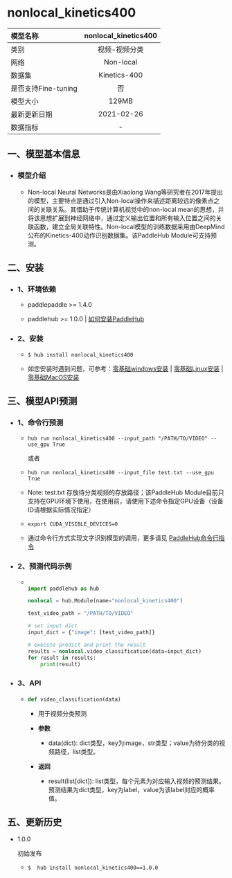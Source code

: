 # nonlocal_kinetics400

|模型名称|nonlocal_kinetics400|
| :--- | :---: | 
|类别|视频-视频分类|
|网络|Non-local|
|数据集|Kinetics-400|
|是否支持Fine-tuning|否|
|模型大小|129MB|
|最新更新日期|2021-02-26|
|数据指标|-|



## 一、模型基本信息

- ### 模型介绍

  - Non-local Neural Networks是由Xiaolong Wang等研究者在2017年提出的模型，主要特点是通过引入Non-local操作来描述距离较远的像素点之间的关联关系。其借助于传统计算机视觉中的non-local mean的思想，并将该思想扩展到神经网络中，通过定义输出位置和所有输入位置之间的关联函数，建立全局关联特性。Non-local模型的训练数据采用由DeepMind公布的Kinetics-400动作识别数据集。该PaddleHub Module可支持预测。


## 二、安装

- ### 1、环境依赖  

  - paddlepaddle >= 1.4.0
  
  - paddlehub >= 1.0.0    | [如何安装PaddleHub](../../../../docs/docs_ch/get_start/installation.rst)

- ### 2、安装

  - ```shell
    $ hub install nonlocal_kinetics400
    ```
  - 如您安装时遇到问题，可参考：[零基础windows安装](../../../../docs/docs_ch/get_start/windows_quickstart.md)
 | [零基础Linux安装](../../../../docs/docs_ch/get_start/linux_quickstart.md) | [零基础MacOS安装](../../../../docs/docs_ch/get_start/mac_quickstart.md)




## 三、模型API预测

- ### 1、命令行预测

  - ```shell
    hub run nonlocal_kinetics400 --input_path "/PATH/TO/VIDEO" --use_gpu True
    ```
    
    或者
    
  - ```shell
    hub run nonlocal_kinetics400 --input_file test.txt --use_gpu True
    ```    
    
  - Note: test.txt 存放待分类视频的存放路径；该PaddleHub Module目前只支持在GPU环境下使用，在使用前，请使用下述命令指定GPU设备（设备ID请根据实际情况指定）
  
  - ```shell
    export CUDA_VISIBLE_DEVICES=0
    ```    

  - 通过命令行方式实现文字识别模型的调用，更多请见 [PaddleHub命令行指令](../../../../docs/docs_ch/tutorial/cmd_usage.rst)

- ### 2、预测代码示例

  - ```python

    import paddlehub as hub

    nonlocal = hub.Module(name="nonlocal_kinetics400")

    test_video_path = "/PATH/TO/VIDEO"

    # set input dict
    input_dict = {"image": [test_video_path]}

    # execute predict and print the result
    results = nonlocal.video_classification(data=input_dict)
    for result in results:
        print(result)
    ```
    
- ### 3、API

  - ```python
    def video_classification(data)
    ```    

    - 用于视频分类预测
    
    - **参数**

      - data(dict): dict类型，key为image，str类型；value为待分类的视频路径，list类型。


    - **返回**

      - result(list\[dict\]): list类型，每个元素为对应输入视频的预测结果。预测结果为dict类型，key为label，value为该label对应的概率值。


## 五、更新历史

* 1.0.0

  初始发布
  
  - ```shell
    $  hub install nonlocal_kinetics400==1.0.0
    ```
